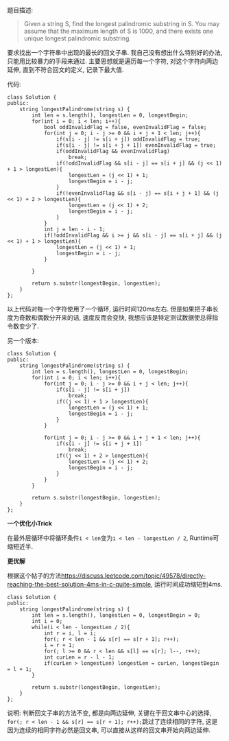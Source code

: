 题目描述:

> Given a string S, find the longest palindromic substring in S. You may assume that the maximum length of S is 1000, and there exists one unique longest palindromic substring.

要求找出一个字符串中出现的最长的回文子串. 我自己没有想出什么特别好的办法, 只能用比较暴力的手段来通过. 主要思想就是遍历每一个字符, 对这个字符向两边延伸, 直到不符合回文的定义, 记录下最大值.

代码:

    class Solution {
    public:
        string longestPalindrome(string s) {
            int len = s.length(), longestLen = 0, longestBegin;
            for(int i = 0; i < len; i++){
                bool oddInvalidFlag = false, evenInvalidFlag = false;
                for(int j = 0; i - j >= 0 && i + j + 1 < len; j++){
                    if(s[i - j] != s[i + j]) oddInvalidFlag = true;
                    if(s[i - j] != s[i + j + 1]) evenInvalidFlag = true;
                    if(oddInvalidFlag && evenInvalidFlag)
                        break;
                    if(!oddInvalidFlag && s[i - j] == s[i + j] && (j << 1) + 1 > longestLen){
                        longestLen = (j << 1) + 1;
                        longestBegin = i - j;
                    }
                    if(!evenInvalidFlag && s[i - j] == s[i + j + 1] && (j << 1) + 2 > longestLen){
                        longestLen = (j << 1) + 2;
                        longestBegin = i - j;
                    }
                }
                int j = len - i - 1;
                if(!oddInvalidFlag && i >= j && s[i - j] == s[i + j] && (j << 1) + 1 > longestLen){
                    longestLen = (j << 1) + 1;
                    longestBegin = i - j;
                }
                
            }
            
            return s.substr(longestBegin, longestLen);
        }
    };

以上代码对每一个字符使用了一个循环, 运行时间120ms左右. 但是如果把子串长度为奇数和偶数分开来的话, 速度反而会变快, 我想应该是特定测试数据使总得指令数变少了.

另一个版本:

    class Solution {
    public:
        string longestPalindrome(string s) {
            int len = s.length(), longestLen = 0, longestBegin;
            for(int i = 0; i < len; i++){
                for(int j = 0; i - j >= 0 && i + j < len; j++){
                    if(s[i - j] != s[i + j])
                        break;
                    if((j << 1) + 1 > longestLen){
                        longestLen = (j << 1) + 1;
                        longestBegin = i - j;
                    }
                }
                
                for(int j = 0; i - j >= 0 && i + j + 1 < len; j++){
                    if(s[i - j] != s[i + j + 1])
                        break;
                    if((j << 1) + 2 > longestLen){
                        longestLen = (j << 1) + 2;
                        longestBegin = i - j;
                    }
                }
            }
            
            return s.substr(longestBegin, longestLen);
        }
    };

**一个优化小Trick**

在最外层循环中将循环条件`i < len`变为`i < len - longestLen / 2`, Runtime可缩短近半.

**更优解**

根据这个帖子的方法<https://discuss.leetcode.com/topic/49578/directly-reaching-the-best-solution-4ms-in-c-quite-simple>, 运行时间成功缩短到4ms.

    class Solution {
    public:
        string longestPalindrome(string s) {
            int len = s.length(), longestLen = 0, longestBegin = 0;
            int i = 0;
            while(i < len - longestLen / 2){
                int r = i, l = i;
                for(; r < len - 1 && s[r] == s[r + 1]; r++);
                i = r + 1;
                for(; l >= 0 && r < len && s[l] == s[r]; l--, r++);
                int curLen = r - l - 1;
                if(curLen > longestLen) longestLen = curLen, longestBegin = l + 1;
            }
            
            return s.substr(longestBegin, longestLen);
        }
    };

说明: 判断回文子串的方法不变, 都是向两边延伸, 关键在于回文串中心的选择, `for(; r < len - 1 && s[r] == s[r + 1]; r++);`跳过了连续相同的字符, 这是因为连续的相同字符必然是回文串, 可以直接从这样的回文串开始向两边延伸.